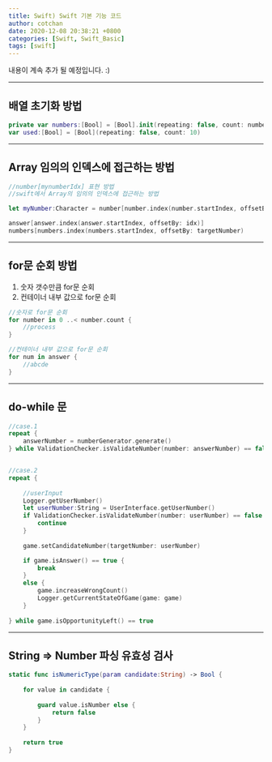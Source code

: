 ```yaml
---
title: Swift) Swift 기본 기능 코드
author: cotchan 
date: 2020-12-08 20:38:21 +0800 
categories: [Swift, Swift_Basic] 
tags: [swift] 
---
```


내용이 계속 추가 될 예정입니다. :)

---

## 배열 초기화 방법

```swift
private var numbers:[Bool] = [Bool].init(repeating: false, count: numberRange)
var used:[Bool] = [Bool](repeating: false, count: 10)
```


---


## Array 임의의 인덱스에 접근하는 방법

```swift
//number[mynumberIdx] 표현 방법
//swift에서 Array의 임의의 인덱스에 접근하는 방법

let myNumber:Character = number[number.index(number.startIndex, offsetBy: mynumberIdx)

answer[answer.index(answer.startIndex, offsetBy: idx)]
numbers[numbers.index(numbers.startIndex, offsetBy: targetNumber)
```


---


## for문 순회 방법

1. 숫자 갯수만큼 for문 순회
2. 컨테이너 내부 값으로 for문 순회

```swift
//숫자로 for문 순회
for number in 0 ..< number.count {
	//process
}

//컨테이너 내부 값으로 for문 순회
for num in answer {
	//abcde
}
```


---


## do-while 문

```swift
//case.1
repeat {
	answerNumber = numberGenerator.generate()
} while ValidationChecker.isValidateNumber(number: answerNumber) == false


//case.2
repeat {
  
	//userInput
	Logger.getUserNumber()
	let userNumber:String = UserInterface.getUserNumber()
	if ValidationChecker.isValidateNumber(number: userNumber) == false {
		continue
	}
    
	game.setCandidateNumber(targetNumber: userNumber)

	if game.isAnswer() == true {
		break
	}
	else {
		game.increaseWrongCount()
		Logger.getCurrentStateOfGame(game: game)
	}
            
} while game.isOpportunityLeft() == true
```


---


## String => Number 파싱 유효성 검사

```swift
static func isNumericType(param candidate:String) -> Bool {
        
	for value in candidate {
            
		guard value.isNumber else {
			return false
		}
	}
        
	return true
}
```
